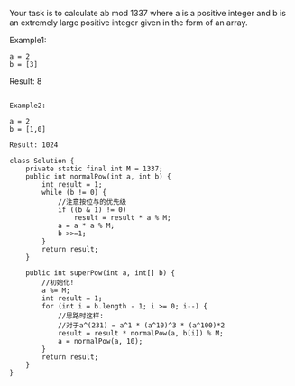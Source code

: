 Your task is to calculate ab mod 1337 where a is a positive integer and b is an extremely large positive integer given in the form of an array.

Example1:
```
a = 2
b = [3]
```
Result: 8
```

Example2:

a = 2
b = [1,0]

Result: 1024
```

```
class Solution {
    private static final int M = 1337;
    public int normalPow(int a, int b) {
        int result = 1;
        while (b != 0) {
            //注意按位与的优先级
            if ((b & 1) != 0)
                result = result * a % M;
            a = a * a % M;
            b >>=1;
        }
        return result;
    }

    public int superPow(int a, int[] b) {
        //初始化!
        a %= M;
        int result = 1;
        for (int i = b.length - 1; i >= 0; i--) {
            //思路时这样:
            //对于a^(231) = a^1 * (a^10)^3 * (a^100)*2
            result = result * normalPow(a, b[i]) % M;
            a = normalPow(a, 10);
        }
        return result;
    }   
}


```